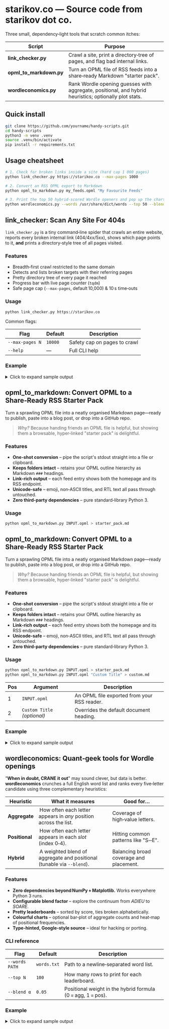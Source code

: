 # starikov.co — Source code from starikov dot co.

Three small, dependency‑light tools that scratch common itches:

| Script                | Purpose                                                     |
|-----------------------|-------------------------------------------------------------|
| **link_checker.py**   | Crawl a site, print a directory‑tree of pages, and flag bad internal links.  |
| **opml_to_markdown.py** | Turn an OPML file of RSS feeds into a share‑ready Markdown "starter pack". |
| **wordleconomics.py** | Rank Wordle opening guesses with aggregate, positional, and hybrid heuristics; optionally plot stats. |


## Quick install

```bash
git clone https://github.com/yourname/handy-scripts.git
cd handy-scripts
python3 -m venv .venv
source .venv/bin/activate
pip install -r requirements.txt
````


## Usage cheatsheet

```bash
# 1. Check for broken links inside a site (hard cap 1 000 pages)
python link_checker.py https://starikov.co --max-pages 1000

# 2. Convert an RSS OPML export to Markdown
python opml_to_markdown.py my_feeds.opml "My Favourite Feeds"

# 3. Print the top 50 hybrid‑scored Wordle openers and pop up the charts
python wordleconomics.py --words /usr/share/dict/words --top 50 --blend 0.08
```


## link_checker: Scan Any Site For 404s

`link_checker.py` is a tiny command‑line spider that crawls an entire website, reports every broken internal link (404/4xx/5xx), shows which page points to it, **and** prints a directory‑style tree of all pages visited.

### Features

* Breadth‑first crawl restricted to the same domain
* Detects and lists broken targets with their referring pages
* Pretty directory tree of every page it reached
* Progress bar with live page counter (`tqdm`)
* Safe page cap (`--max-pages`, default 10,000) & 10 s time‑outs

### Usage

```bash
python link_checker.py https://starikov.co
```

Common flags:

| Flag            | Default | Description                  |
| --------------- | ------- | ---------------------------- |
| `--max-pages N` | `10000` | Safety cap on pages to crawl |
| `--help`        | ―       | Full CLI help                |

### Example

<details>
<summary>Click to expand sample output</summary>
    
```
Pages crawled: 1473 └── page=https://example.com/blog
=== Directory tree of visited pages ===
└── /
    ├── about
    ├── blog
    │   ├── index.html
    │   └── 2025
    │       └── launch-announcement
    └── contact

=== Broken links/pages ===
🔗 https://example.com/missing (404)
   └── linked from: https://example.com/blog/index.html
```
</details>


## opml_to_markdown: Convert OPML to a Share‑Ready RSS Starter Pack

Turn a sprawling OPML file into a neatly organised Markdown page—ready to
publish, paste into a blog post, or drop into a GitHub repo.

> *Why?*  Because handing friends an OPML file is helpful, but showing them a
> browsable, hyper‑linked "starter pack" is delightful.

### Features

* **One‑shot conversion** – pipe the script's stdout straight into a file or
  clipboard.
* **Keeps folders intact** – retains your OPML outline hierarchy as
  Markdown `###` headings.
* **Link‑rich output** – each feed entry shows both the homepage and its RSS
  endpoint.
* **Unicode‑safe** – emoji, non‑ASCII titles, and RTL text all pass through
  untouched.
* **Zero third‑party dependencies** – pure standard‑library Python 3.

### Usage

```bash
python opml_to_markdown.py INPUT.opml > starter_pack.md
```


## opml_to_markdown: Convert OPML to a Share‑Ready RSS Starter Pack

Turn a sprawling OPML file into a neatly organised Markdown page—ready to
publish, paste into a blog post, or drop into a GitHub repo.

> *Why?*  Because handing friends an OPML file is helpful, but showing them a
> browsable, hyper‑linked "starter pack" is delightful.


### Features

* **One‑shot conversion** – pipe the script's stdout straight into a file or
  clipboard.
* **Keeps folders intact** – retains your OPML outline hierarchy as
  Markdown `###` headings.
* **Link‑rich output** – each feed entry shows both the homepage and its RSS
  endpoint.
* **Unicode‑safe** – emoji, non‑ASCII titles, and RTL text all pass through
  untouched.
* **Zero third‑party dependencies** – pure standard‑library Python 3.

### Usage

```bash
python opml_to_markdown.py INPUT.opml > starter_pack.md
python opml_to_markdown.py INPUT.opml "Custom Title" > custom.md
```

| Pos | Argument                    | Description                                 |
| --- | --------------------------- | ------------------------------------------- |
| 1   | `INPUT.opml`                | An OPML file exported from your RSS reader. |
| 2   | `Custom Title` *(optional)* | Overrides the default document heading.     |


### Example

<details>
<summary>Click to expand sample output</summary>

```markdown
# Your First RSS Starter Pack

_Import the accompanying **OPML** into any reader (NetNewsWire, Reeder,
Feedly, etc.) to pull everything at once._

### Apple🍎
- **[Android Developers](https://android-developers.blogspot.com/)** — <sub>[RSS](https://feeds.feedburner.com/blogspot/hsDu)</sub>
- **[Apple&nbsp;| Developer](http://developer.apple.com/news/)** — <sub>[RSS](https://developer.apple.com/news/rss/news.rss)</sub>
- **[Apple&nbsp;| Press Releases](https://www.apple.com/newsroom)** — <sub>[RSS](https://www.apple.com/newsroom/rss-feed.rss)</sub>
⋮ _(_200‑plus lines snipped for brevity_)_

> _Generated automatically from the original OPML file._
```

</details>


## wordleconomics: Quant‑geek tools for Wordle openings

"**When in doubt, CRANE it out**" may sound clever, but data is better.
**wordleconomics** crunches a full English word list and ranks every five‑letter
candidate using three complementary heuristics:

| Heuristic   | What it measures                                                      | Good for…                         |
|-------------|-----------------------------------------------------------------------|-----------------------------------|
| **Aggregate** | How often each letter appears in *any* position across the list.     | Coverage of high‑value letters.   |
| **Positional** | How often each letter appears in each *slot* (index 0‑4).            | Hitting common patterns like "S‑‑E". |
| **Hybrid**   | A weighted blend of aggregate and positional (tunable via `--blend`). | Balancing broad coverage and placement. |

### Features

* **Zero dependencies beyond NumPy + Matplotlib.**
  Works everywhere Python 3 runs.
* **Configurable blend factor** – explore the continuum from *ADIEU* to *SOARE*.
* **Pretty leaderboards** – sorted by score, ties broken alphabetically.
* **Colourful charts** – optional bar‑plot of aggregate counts and heat‑map of
  positional frequencies.
* **Type‑hinted, Google‑style source** – ideal for hacking or porting.


### CLI reference

| Flag           | Default     | Description                                                 |
| -------------- | ----------- | ----------------------------------------------------------- |
| `--words PATH` | `words.txt` | Path to a newline‑separated word list.                      |
| `--top N`      | `100`       | How many rows to print for each leaderboard.                |
| `--blend α`    | `0.05`      | Positional weight in the hybrid formula (0 = agg, 1 = pos). |


### Example

<details>
<summary>Click to expand sample output</summary>

```bash
$ python wordleconomics.py \
      --words /usr/share/dict/words \
      --top   10 \
      --blend 0.05
Loaded 9981 words from /usr/share/dict/words

Aggregate Ranking (top 10):
  aries 1.78910
  arise 1.78910
  raise 1.78910
  serai 1.78910
  ariel 1.77978
  erian 1.77818
  irena 1.77818
  reina 1.77818
  arite 1.77327
  artie 1.77327

Positional Ranking (top 10):
  saite 0.57910
  barie 0.57599
  sairy 0.57349
  saily 0.57159
  tarie 0.57129
  sadie 0.57068
  maney 0.56768
  corey 0.56577
  solay 0.56367
  marie 0.55646

Hybrid Ranking (blend=0.05) (top 10):
  raise 0.99261
  serai 0.99234
  tarie 0.99092
  arise 0.98729
  aries 0.98674
  ariel 0.98236
  artie 0.97967
  reina 0.97917
  arite 0.97909
  arose 0.97730
```

*(Full 100‑row tables omitted for brevity – set `--top 100` to see them.)*
</details>

